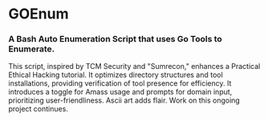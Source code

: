 # GOEnum
### A Bash Auto Enumeration Script that uses Go Tools to Enumerate. 

This script, inspired by TCM Security and "Sumrecon," enhances a Practical Ethical Hacking tutorial. It optimizes directory structures and tool installations, providing verification of tool presence for efficiency. It introduces a toggle for Amass usage and prompts for domain input, prioritizing user-friendliness. Ascii art adds flair. Work on this ongoing project continues.
